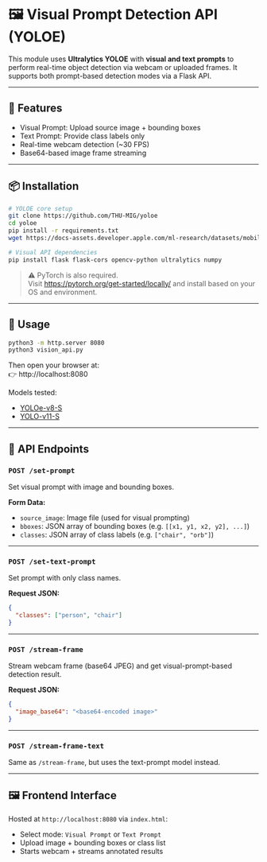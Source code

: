 # 🖼️ Visual Prompt Detection API (YOLOE)

This module uses **Ultralytics YOLOE** with **visual and text prompts** to perform real-time object detection via webcam or uploaded frames. It supports both prompt-based detection modes via a Flask API.

---

## 🧠 Features

- Visual Prompt: Upload source image + bounding boxes
- Text Prompt: Provide class labels only
- Real-time webcam detection (~30 FPS)
- Base64-based image frame streaming

---

## 📦 Installation

```bash
# YOLOE core setup
git clone https://github.com/THU-MIG/yoloe
cd yoloe
pip install -r requirements.txt
wget https://docs-assets.developer.apple.com/ml-research/datasets/mobileclip/mobileclip_blt.pt

# Visual API dependencies
pip install flask flask-cors opencv-python ultralytics numpy
```

> ⚠️ PyTorch is also required.  
> Visit https://pytorch.org/get-started/locally/ and install based on your OS and environment.

---

## 🚀 Usage

```bash
python3 -m http.server 8080
python3 vision_api.py
```

Then open your browser at:  
👉 http://localhost:8080

Models tested:
- [YOLOe-v8-S](https://huggingface.co/jameslahm/yoloe/blob/main/yoloe-v8s-seg.pt)
- [YOLO-v11-S](https://huggingface.co/jameslahm/yoloe/blob/main/yoloe-11s-seg.pt)

---

## 📡 API Endpoints

### `POST /set-prompt`
Set visual prompt with image and bounding boxes.

**Form Data:**
- `source_image`: Image file (used for visual prompting)
- `bboxes`: JSON array of bounding boxes (e.g. `[[x1, y1, x2, y2], ...]`)
- `classes`: JSON array of class labels (e.g. `["chair", "orb"]`)

---

### `POST /set-text-prompt`
Set prompt with only class names.

**Request JSON:**
```json
{
  "classes": ["person", "chair"]
}
```

---

### `POST /stream-frame`
Stream webcam frame (base64 JPEG) and get visual-prompt-based detection result.

**Request JSON:**
```json
{
  "image_base64": "<base64-encoded image>"
}
```

---

### `POST /stream-frame-text`
Same as `/stream-frame`, but uses the text-prompt model instead.

---

## 🖼️ Frontend Interface

Hosted at `http://localhost:8080` via `index.html`:

- Select mode: `Visual Prompt` or `Text Prompt`
- Upload image + bounding boxes or class list
- Starts webcam + streams annotated results

